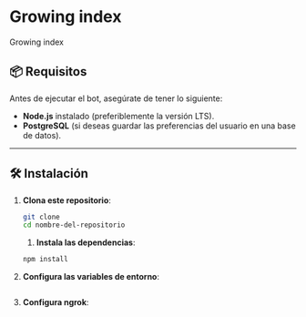 # Growing index
Growing index

## 📦 Requisitos

Antes de ejecutar el bot, asegúrate de tener lo siguiente:

- **Node.js** instalado (preferiblemente la versión LTS).
- **PostgreSQL** (si deseas guardar las preferencias del usuario en una base de datos).

---

## 🛠️ Instalación

1. **Clona este repositorio**:

   ```bash
   git clone 
   cd nombre-del-repositorio
   ```

   1. **Instala las dependencias**:

   ```bash
   npm install
   ```
   
   
3. **Configura las variables de entorno**:
    ```bash
   
   ```
4. **Configura ngrok**:
    ```bash
   
   ```

    
   

   

   

   

